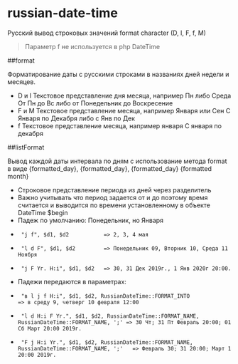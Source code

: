 # russian-date-time
Русский вывод строковых значений format character (D, l, F, f, M)
>Параметр f не используется в php DateTime

##format

Форматирование даты с русскими строками в названиях дней недели и месяцев. 
* D и l	Текстовое представление дня месяца, например Пн либо Среда      От Пн до Вс либо от Понедельник до Воскресение
* F и M	Текстовое представление месяца, например Января или Сен         С Января по Декабря либо с Янв по Дек
* f	Текстовое представление месяца, например января	                С января по декабря

##listFormat

Вывод каждой даты интервала по дням с использование метода format в виде {formatted_day}, {formatted_day}, {formatted_day} {formatted month}

* Строковое представление периода из дней через разделитель
* Важно учитывать что период задается от и до поэтому время считается и выводится по времени установленному в объекте DateTime $begin
*  Падеж по умолчанию: Понедельник, но Января
*      "j f", $d1, $d2           => 2, 3, 4 мая
*      "l d F", $d1, $d2         => Понедельник 09, Вторник 10, Среда 11 Ноября
*      "j F Yг. H:i", $d1, $d2   => 30, 31 Дек 2019г., 1 Янв 2020г 20:00.
*  Падежи передаются в параметрах:
*      "в l j f H:i", $d1, $d2, RussianDateTime::FORMAT_INTO                                      => в среду 9, четверг 10 февраля 12:00
*      "l d H:i F Yг.", $d1, $d2, RussianDateTime::FORMAT_NAME, RussianDateTime::FORMAT_NAME, ';' => 30 Чт; 31 Пт Февраль 20:00; 01 Сб Март 20:00 2019г.
*      "F j H:i Yг.", $d1, $d2, RussianDateTime::FORMAT_NAME, RussianDateTime::FORMAT_NAME, ';'   => Февраль 30; 31 20:00; Март 1 20:00 2019г.